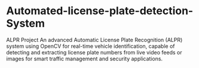 # Automated-license-plate-detection-System
ALPR Project An advanced Automatic License Plate Recognition (ALPR) system using OpenCV for real-time vehicle identification, capable of detecting and extracting license plate numbers from live video feeds or images for smart traffic management and security applications.
